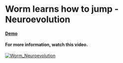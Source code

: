 # Worm learns how to jump - Neuroevolution
#### [Demo](https://ghassen1302.github.io/machine_learning_games/Worm_Neuroevolution)
#### For more information, watch this video.
[![Worm_Neuroevolution](http://img.youtube.com/vi/vkYri6h8rd4/0.jpg)](https://www.youtube.com/watch?v=vkYri6h8rd4 " Worm learns how to jump - Neuroevolution")
